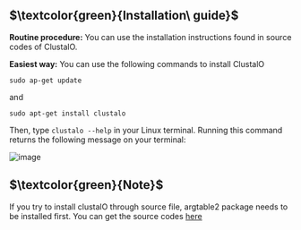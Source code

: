 ## $\textcolor{green}{Installation\ guide}$

**Routine procedure:** You can use the installation instructions found in source codes of ClustalO. 

**Easiest way:** You can use the following commands to install ClustalO

```
sudo ap-get update
```
and

```
sudo apt-get install clustalo
```

Then, type `clustalo --help` in your Linux terminal. Running this command returns the following message on your terminal:

![image](https://user-images.githubusercontent.com/17006122/221998475-bd05692d-97ee-4e35-94e4-73aab378b031.png)




## $\textcolor{green}{Note}$
If you try to install clustalO through source file, argtable2 package needs to be installed first. You can get the source codes [here](http://argtable.sourceforge.net/)
